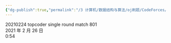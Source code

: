 ```yaml
---
{"dg-publish":true,"permalink":"/3 计算机/数据结构与算法/oj刷题/CodeForces/20210224 topcoder single round matc/","title":"20210224 topcoder single round matc"}
---
```



20210224 topcoder single round match 801  
2021 年 2 月 26 日  
0:54
